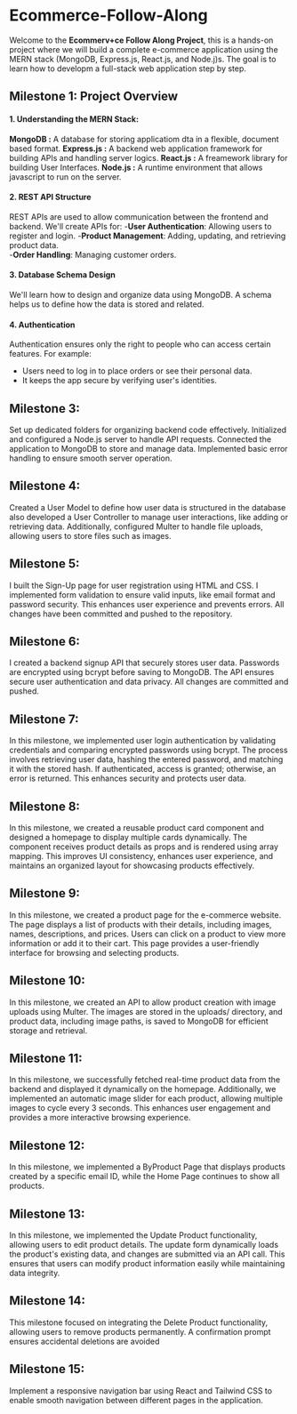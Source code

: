 
# Ecommerce-Follow-Along
Welcome to the **Ecommerv+ce Follow Along Project**, this is a hands-on project where we will build a complete e-commerce application using the MERN stack (MongoDB, Express.js, React.js, and Node.j)s. The goal is to learn how to developm a full-stack web application step by step.

## Milestone 1: Project Overview

#### 1. Understanding the MERN Stack:
**MongoDB :** A database for storing applicatiom dta in a flexible, document based format.
**Express.js :** A backend web application framework for building APIs and handling server logics.
**React.js :** A freamework library for building User Interfaces.
**Node.js :** A runtime environment that allows javascript to run on the server.

#### 2. REST API Structure
REST APIs are used to allow communication between the frontend and backend.
We'll create APIs for:
-**User Authentication**: Allowing users to register and login.
-**Product Management**: Adding, updating, and retrieving product data.  
-**Order Handling**: Managing customer orders.

#### 3. Database Schema Design
We'll learn how to design and organize data using MongoDB. A schema helps us to define how the data is stored and related.

#### 4. Authentication
Authentication ensures only the right to people who can access certain features. For example:
- Users need to log in to place orders or see their personal data.
- It keeps the app secure by verifying user's identities. 

## Milestone 3:

Set up dedicated folders for organizing backend code effectively. Initialized and configured a Node.js server to handle API requests. Connected the application to MongoDB to store and manage data. Implemented basic error handling to ensure smooth server operation.

## Milestone 4:

Created a User Model to define how user data is structured in the database also developed a User Controller to manage user interactions, like adding or retrieving data. Additionally, configured Multer to handle file uploads, allowing users to store files such as images.

## Milestone 5:

I built the Sign-Up page for user registration using HTML and CSS. I implemented form validation to ensure valid inputs, like email format and password security. This enhances user experience and prevents errors. All changes have been committed and pushed to the repository.

## Milestone 6:

I created a backend signup API that securely stores user data. Passwords are encrypted using bcrypt before saving to MongoDB. The API ensures secure user authentication and data privacy. All changes are committed and pushed.

## Milestone 7:

In this milestone, we implemented user login authentication by validating credentials and comparing encrypted passwords using bcrypt. The process involves retrieving user data, hashing the entered password, and matching it with the stored hash. If authenticated, access is granted; otherwise, an error is returned. This enhances security and protects user data. 

## Milestone 8:

In this milestone, we created a reusable product card component and designed a homepage to display multiple cards dynamically. The component receives product details as props and is rendered using array mapping. This improves UI consistency, enhances user experience, and maintains an organized layout for showcasing products effectively.

## Milestone 9:
In this milestone, we created a product page for the e-commerce website. The page displays a list of products with their details, including images, names, descriptions, and prices. Users can click on a product to view more information or add it to their cart. This page provides a user-friendly interface for browsing and selecting products.

## Milestone 10:
In this milestone, we created an API to allow product creation with image uploads using Multer. The images are stored in the uploads/ directory, and product data, including image paths, is saved to MongoDB for efficient storage and retrieval.

## Milestone 11:
In this milestone, we successfully fetched real-time product data from the backend and displayed it dynamically on the homepage. Additionally, we implemented an automatic image slider for each product, allowing multiple images to cycle every 3 seconds. This enhances user engagement and provides a more interactive browsing experience.

## Milestone 12:
In this milestone, we implemented a ByProduct Page that displays products created by a specific email ID, while the Home Page continues to show all products.

## Milestone 13: 
In this milestone, we implemented the Update Product functionality, allowing users to edit product details. The update form dynamically loads the product's existing data, and changes are submitted via an API call. This ensures that users can modify product information easily while maintaining data integrity.

## Milestone 14: 
This milestone focused on integrating the Delete Product functionality, allowing users to remove products permanently. A confirmation prompt ensures accidental deletions are avoided

## Milestone 15: 
Implement a responsive navigation bar using React and Tailwind CSS to enable smooth navigation between different pages in the application.